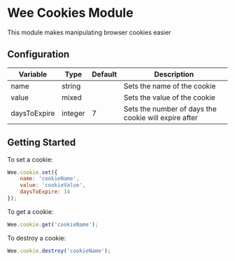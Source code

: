 # Wee Cookies Module

This module makes manipulating browser cookies easier


## Configuration
| Variable     | Type    | Default | Description                                          |
|--------------|---------|---------|------------------------------------------------------|
| name         | string  |         | Sets the name of the cookie                          |
| value        | mixed   |         | Sets the value of the cookie                         |
| daysToExpire | integer | 7       | Sets the number of days the cookie will expire after |

## Getting Started

To set a cookie:

```javascript
Wee.cookie.set({
    name: 'cookieName',
    value: 'cookieValue',
    daysToExpire: 14
});
```

To get a cookie:

```javascript
Wee.cookie.get('cookieName');
```

To destroy a cookie:

```javascript
Wee.cookie.destroy('cookieName');
```